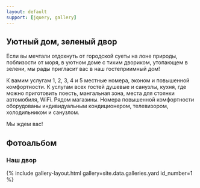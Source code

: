 ```yaml
---
layout: default
support: [jquery, gallery]
---
```

## Уютный дом, зеленый двор

Если вы мечтали отдохнуть от городской суеты на лоне природы, поблизости от моря, в уютном доме с тихим двориком, утопающем в зелени, мы рады пригласит вас в наш гостеприимный дом!

К вамим услугам 1, 2, 3, 4 и 5 местные номера, эконом и повышенной комфортности. К услугам всех гостей душевые и санузлы, кухня, где можно приготовить поесть, мангальная зона, места для стоянки автомобиля, WiFi. Рядом магазины. Номера повышенной комфортности оборудованы индивидуальным кондиционером, телевизором, холодильником и санузлом.

Мы ждем вас!
<br>
## Фотоальбом
### Наш двор
{% include gallery-layout.html gallery=site.data.galleries.yard id_number=1 %}
